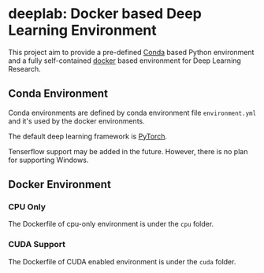 # deeplab: Docker based Deep Learning Environment

This project aim to provide a pre-defined [Conda](https://docs.conda.io/en/latest/) based Python environment and a fully self-contained [docker](https://www.docker.com/) based environment for Deep Learning Research.

## Conda Environment

Conda environments are defined by conda environment file `environment.yml` and it's used by the docker environments.

The default deep learning framework is [PyTorch](https://pytorch.org/). 

Tenserflow support may be added in the future. However, there is no plan for supporting Windows.

## Docker Environment

### CPU Only

The Dockerfile of cpu-only environment is under the `cpu` folder.

### CUDA Support

The Dockerfile of CUDA enabled environment is under the `cuda` folder.
